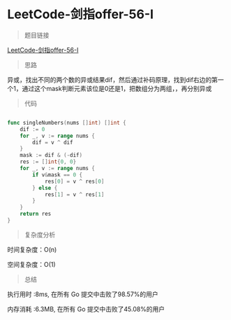 # LeetCode-剑指offer-56-I

>题目链接

[LeetCode-剑指offer-56-I](https://leetcode-cn.com/problems/shu-zu-zhong-shu-zi-chu-xian-de-ci-shu-lcof/)

> 思路

异或，找出不同的两个数的异或结果dif，然后通过补码原理，找到dif右边的第一个1，通过这个mask判断元素该位是0还是1，把数组分为两组，，再分别异或

>代码

```go

func singleNumbers(nums []int) []int {
    dif := 0
    for _, v := range nums {
        dif = v ^ dif
    }
    mask := dif & (-dif)
    res := []int{0, 0}
    for _, v := range nums {
        if v&mask == 0 {
            res[0] = v ^ res[0]
        } else {
            res[1] = v ^ res[1]
        }
    }
    return res
}
```

>复杂度分析

时间复杂度：O(n)

空间复杂度：O(1)

>总结

执行用时 :8ms, 在所有 Go 提交中击败了98.57%的用户

内存消耗 :6.3MB, 在所有 Go 提交中击败了45.08%的用户
